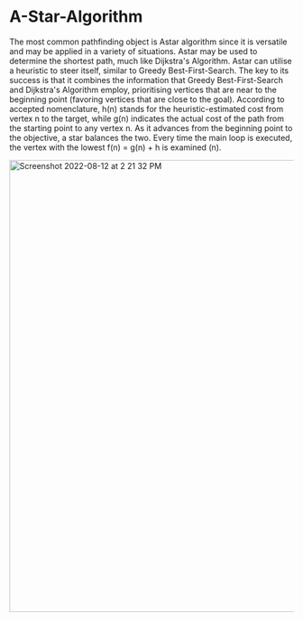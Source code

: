 # A-Star-Algorithm

The most common pathfinding object is Astar algorithm since it is versatile and may be applied in a variety of situations. Astar may be used to determine the shortest path, much like Dijkstra's Algorithm. Astar can utilise a heuristic to steer itself, similar to Greedy Best-First-Search. The key to its success is that it combines the information that Greedy Best-First-Search and Dijkstra's Algorithm employ, prioritising vertices that are near to the beginning point (favoring vertices that are close to the goal). According to accepted nomenclature, h(n) stands for the heuristic-estimated cost from vertex n to the target, while g(n) indicates the actual cost of the path from the starting point to any vertex n. As it advances from the beginning point to the objective, a star balances the two. Every time the main loop is executed, the vertex with the lowest f(n) = g(n) + h is examined (n).


<img width="800" alt="Screenshot 2022-08-12 at 2 21 32 PM" src="https://user-images.githubusercontent.com/56962753/184319984-2731afa3-df01-41a5-96b3-be9b56deae92.png">

